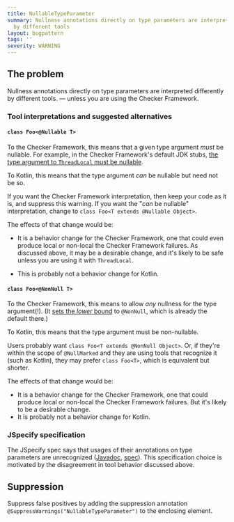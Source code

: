 ```yaml
---
title: NullableTypeParameter
summary: Nullness annotations directly on type parameters are interpreted differently
  by different tools
layout: bugpattern
tags: ''
severity: WARNING
---
```


<!--
*** AUTO-GENERATED, DO NOT MODIFY ***
To make changes, edit the @BugPattern annotation or the explanation in docs/bugpattern.
-->


## The problem
Nullness annotations directly on type parameters are interpreted differently by
different tools.
— unless you are using the Checker Framework.

### Tool interpretations and suggested alternatives

#### `class Foo<@Nullable T>`

To the Checker Framework, this means that a given type argument *must* be
nullable. For example, in the Checker Framework's default JDK stubs,
[the type argument to `ThreadLocal` must be nullable](https://github.com/typetools/jdk/blob/1973fa0811588dd0bb025fdc99345cdb887b3b52/src/java.base/share/classes/java/lang/ThreadLocal.java#L84-L91).

To Kotlin, this means that the type argument *can* be nullable but need not be
so.

If you want the Checker Framework interpretation, then keep your code as it is,
and suppress this warning. If you want the "*can* be nullable" interpretation,
change to `class Foo<T extends @Nullable Object>`.

The effects of that change would be:

-   It is a behavior change for the Checker Framework, one that could even
    produce local or non-local the Checker Framework failures. As discussed
    above, it may be a desirable change, and it's likely to be safe unless you
    are using it with `ThreadLocal`.

-   This is probably not a behavior change for Kotlin.

#### `class Foo<@NonNull T>`

To the Checker Framework, this means to allow *any* nullness for the type
argument(!). (It
[sets the *lower* bound](https://checkerframework.org/manual/#generics-bounds-syntax)
to `@NonNull`, which is already the default there.)

To Kotlin, this means that the type argument must be non-nullable.

Users probably want `class Foo<T extends @NonNull Object>`. Or, if they're
within the scope of `@NullMarked` and they are using tools that recognize it
(such as Kotlin), they may prefer `class Foo<T>`, which is equivalent but
shorter.

The effects of that change would be:

*   It is a behavior change for the Checker Framework, one that could produce
    local or non-local the Checker Framework failures. But it's likely to be a
    desirable change.
*   It is probably not a behavior change for Kotlin.

### JSpecify specification

The JSpecify spec says that usages of their annotations on type parameters are
unrecognized
([Javadoc](https://jspecify.dev/docs/api/org/jspecify/annotations/Nullable.html#applicability),
[spec](https://jspecify.dev/docs/spec/#recognized-locations-for-type-use-annotations)).
This specification choice is motivated by the disagreement in tool behavior
discussed above.

## Suppression
Suppress false positives by adding the suppression annotation `@SuppressWarnings("NullableTypeParameter")` to the enclosing element.
